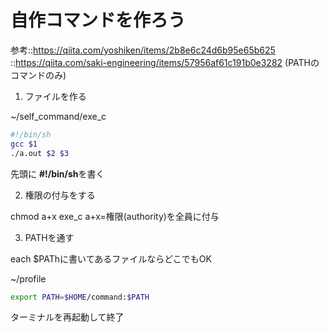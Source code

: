 # 自作コマンドを作ろう
参考::https://qiita.com/yoshiken/items/2b8e6c24d6b95e65b625
    ::https://qiita.com/saki-engineering/items/57956af61c191b0e3282
(PATHのコマンドのみ)

1. ファイルを作る

~/self_command/exe_c
``` sh
#!/bin/sh
gcc $1
./a.out $2 $3
```
先頭に **#!/bin/sh**を書く

2. 権限の付与をする

chmod a+x exe_c
a+x=権限(authority)を全員に付与

3. PATHを通す

each $PAThに書いてあるファイルならどこでもOK

~/profile
```sh
export PATH=$HOME/command:$PATH
```

ターミナルを再起動して終了
